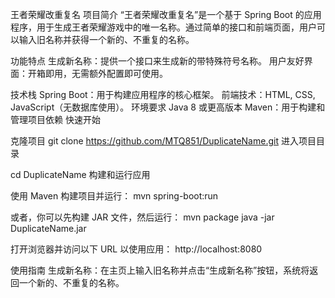 王者荣耀改重复名
项目简介
“王者荣耀改重复名”是一个基于 Spring Boot 的应用程序，用于生成王者荣耀游戏中的唯一名称。通过简单的接口和前端页面，用户可以输入旧名称并获得一个新的、不重复的名称。

功能特点
生成新名称：提供一个接口来生成新的带特殊符号名称。
用户友好界面：开箱即用，无需额外配置即可使用。

技术栈
Spring Boot：用于构建应用程序的核心框架。
前端技术：HTML, CSS, JavaScript（无数据库使用）。
环境要求
Java 8 或更高版本
Maven：用于构建和管理项目依赖
快速开始

克隆项目
git clone https://github.com/MTQ851/DuplicateName.git
进入项目目录

cd DuplicateName
构建和运行应用

使用 Maven 构建项目并运行：
mvn spring-boot:run

或者，你可以先构建 JAR 文件，然后运行：
mvn package
java -jar DuplicateName.jar

打开浏览器并访问以下 URL 以使用应用：
http://localhost:8080

使用指南
生成新名称：在主页上输入旧名称并点击“生成新名称”按钮，系统将返回一个新的、不重复的名称。

